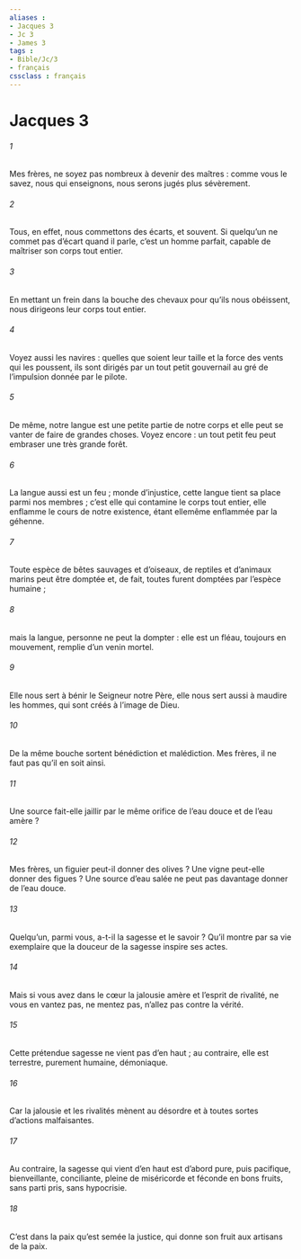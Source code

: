 ```yaml
---
aliases : 
- Jacques 3
- Jc 3
- James 3
tags : 
- Bible/Jc/3
- français
cssclass : français
---
```


# Jacques 3

###### 1
Mes frères, ne soyez pas nombreux à devenir des maîtres : comme vous le savez, nous qui enseignons, nous serons jugés plus sévèrement.
###### 2
Tous, en effet, nous commettons des écarts, et souvent. Si quelqu’un ne commet pas d’écart quand il parle, c’est un homme parfait, capable de maîtriser son corps tout entier.
###### 3
En mettant un frein dans la bouche des chevaux pour qu’ils nous obéissent, nous dirigeons leur corps tout entier.
###### 4
Voyez aussi les navires : quelles que soient leur taille et la force des vents qui les poussent, ils sont dirigés par un tout petit gouvernail au gré de l’impulsion donnée par le pilote.
###### 5
De même, notre langue est une petite partie de notre corps et elle peut se vanter de faire de grandes choses. Voyez encore : un tout petit feu peut embraser une très grande forêt.
###### 6
La langue aussi est un feu ; monde d’injustice, cette langue tient sa place parmi nos membres ; c’est elle qui contamine le corps tout entier, elle enflamme le cours de notre existence, étant ellemême enflammée par la géhenne.
###### 7
Toute espèce de bêtes sauvages et d’oiseaux, de reptiles et d’animaux marins peut être domptée et, de fait, toutes furent domptées par l’espèce humaine ;
###### 8
mais la langue, personne ne peut la dompter : elle est un fléau, toujours en mouvement, remplie d’un venin mortel.
###### 9
Elle nous sert à bénir le Seigneur notre Père, elle nous sert aussi à maudire les hommes, qui sont créés à l’image de Dieu.
###### 10
De la même bouche sortent bénédiction et malédiction. Mes frères, il ne faut pas qu’il en soit ainsi.
###### 11
Une source fait-elle jaillir par le même orifice de l’eau douce et de l’eau amère ?
###### 12
Mes frères, un figuier peut-il donner des olives ? Une vigne peut-elle donner des figues ? Une source d’eau salée ne peut pas davantage donner de l’eau douce.
###### 13
Quelqu’un, parmi vous, a-t-il la sagesse et le savoir ? Qu’il montre par sa vie exemplaire que la douceur de la sagesse inspire ses actes.
###### 14
Mais si vous avez dans le cœur la jalousie amère et l’esprit de rivalité, ne vous en vantez pas, ne mentez pas, n’allez pas contre la vérité.
###### 15
Cette prétendue sagesse ne vient pas d’en haut ; au contraire, elle est terrestre, purement humaine, démoniaque.
###### 16
Car la jalousie et les rivalités mènent au désordre et à toutes sortes d’actions malfaisantes.
###### 17
Au contraire, la sagesse qui vient d’en haut est d’abord pure, puis pacifique, bienveillante, conciliante, pleine de miséricorde et féconde en bons fruits, sans parti pris, sans hypocrisie.
###### 18
C’est dans la paix qu’est semée la justice, qui donne son fruit aux artisans de la paix.
